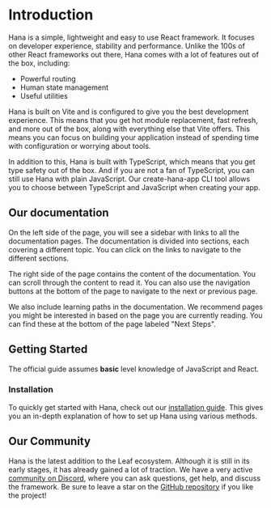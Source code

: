 # Introduction

<!-- markdownlint-disable no-inline-html -->

<script setup>
import VideoDocs from '/@theme/components/VideoDocs.vue'
</script>

Hana is a simple, lightweight and easy to use React framework. It focuses on developer experience, stability and performance. Unlike the 100s of other React frameworks out there, Hana comes with a lot of features out of the box, including:

- Powerful routing
- Human state management
- Useful utilities

Hana is built on Vite and is configured to give you the best development experience. This means that you get hot module replacement, fast refresh, and more out of the box, along with everything else that Vite offers. This means you can focus on building your application instead of spending time with configuration or worrying about tools.

In addition to this, Hana is built with TypeScript, which means that you get type safety out of the box. And if you are not a fan of TypeScript, you can still use Hana with plain JavaScript. Our create-hana-app CLI tool allows you to choose between TypeScript and JavaScript when creating your app.

## Our documentation

On the left side of the page, you will see a sidebar with links to all the documentation pages. The documentation is divided into sections, each covering a different topic. You can click on the links to navigate to the different sections.

The right side of the page contains the content of the documentation. You can scroll through the content to read it. You can also use the navigation buttons at the bottom of the page to navigate to the next or previous page.

We also include learning paths in the documentation. We recommend pages you might be interested in based on the page you are currently reading. You can find these at the bottom of the page labeled "Next Steps".

## Getting Started

The official guide assumes **basic** level knowledge of JavaScript and React.

<VideoDocs
  title="New to React?"
  subject="Introduction to React"
  description="You can follow along with the video by Programming with Mosh to learn the basics of React."
  link="https://www.youtube.com/embed/SqcY0GlETPk"
/>

### Installation

To quickly get started with Hana, check out our [installation guide](/introduction/installation.html). This gives you an in-depth explanation of how to set up Hana using various methods.

## Our Community

Hana is the latest addition to the Leaf ecosystem. Although it is still in its early stages, it has already gained a lot of traction. We have a very active <a href="https://discord.gg/Pkrm9NJPE3" target="_blank">community on Discord</a>, where you can ask questions, get help, and discuss the framework. Be sure to leave a star on the <a href="https://github.com/leafsphp/hana" target="_blank">GitHub repository</a> if you like the project!

<!-- ## Next Steps

Choose your next step based on your experience with React.

<div class="vt-box-container next-steps">
  <a class="vt-box" href="/introduction/installation">
    <h3 class="next-steps-link">Continue the Guide</h3>
    <small class="next-steps-caption">The guide walks you through every aspect of the framework in full details.</small>
  </a>
  <a class="vt-box" href="/introduction/first-app">
    <h3 class="next-steps-link">Follow the Tutorial</h3>
    <small class="next-steps-caption">For those who prefer learning things hands-on. Let's build something real!</small>
  </a>
  <a class="vt-box" href="/codelabs/">
    <h3 class="next-steps-link">Check out CodeLabs</h3>
    <small class="next-steps-caption">Codelabs provides interactive tutorials with in-depth explanations.</small>
  </a>
</div> -->

